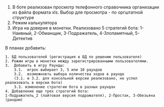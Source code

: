 1.  В боте реализован просмотр телефонного справочника организации из файла формата xls.
    Выбор для просмотра - по оргштатной структуре
2.  Режим калькулятора
3.  Игра на доверие в монетки.
    Реализовано 5 стратегий бота: 1-Наивный, 2-Обманщик, 3-Подражатель, 4-Злопамятный, 5- Детектив

В планах добавить:

    1. БД пользователей (регистрация в БД по решению пользователя)
    2. Режим игры в монетки между зарегистрированными пользователями.
    3.  Добавить в игру Раунды:
        3.1.  игрок выбирает 3, 5 или 10 раундов
        3.2.  возможновть выбора количества ходов в раунде
        (3.1. и 3.2. для консольной версии реализовано, не успел реализовать в версии бота)
        3.3. изменение стратегии бота в разных раундах
    4. Добавление еще трех стратегий бота:
    1-Подражатель_2 (лайтовая версия подражателя), 2-Простак, 3-Обезьяна (рандом)

